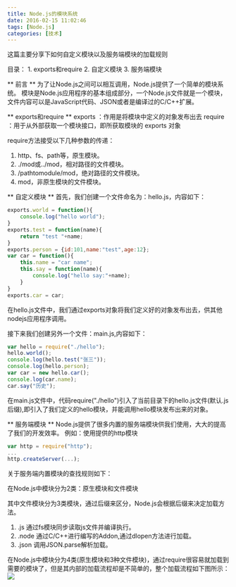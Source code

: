 ```yaml
---
title: Node.js的模块系统
date: 2016-02-15 11:02:46
tags: [Node.js]
categories: [技术]
---
```

这篇主要分享下如何自定义模块以及服务端模块的加载规则
<!--more-->
目录：
	1. exports和require
	2. 自定义模块
	3. 服务端模块

** 前言 **
为了让Node.js之间可以相互调用，Node.js提供了一个简单的模块系统。
模块是Node.js应用程序的基本组成部分，一个Node.js文件就是一个模块，文件内容可以是JavaScript代码、JSON或者是编译过的C/C++扩展。

** exports和require **
exports ：作用是将模块中定义的对象发布出去
require ：用于从外部获取一个模块接口，即所获取模块的 exports 对象

require方法接受以下几种参数的传递：
1. http、fs、path等，原生模块。
1. ./mod或../mod，相对路径的文件模块。
1. /pathtomodule/mod，绝对路径的文件模块。
1. mod，非原生模块的文件模块。

** 自定义模块 **
首先，我们创建一个文件命名为：hello.js，内容如下：
~~~js
exports.world = function(){
	console.log("hello world");
}
exports.test = function(name){
	return "test "+name;
}
exports.person = {id:101,name:"test",age:12};
var car = function(){
	this.name = "car name";
	this.say = function(name){
		console.log("hello say:"+name);
	}
}
exports.car = car;
~~~
在hello.js文件中，我们通过exports对象将我们定义好的对象发布出去，供其他nodejs应用程序调用。

接下来我们创建另外一个文件：main.js,内容如下：
~~~js
var hello = require("./hello");
hello.world();
console.log(hello.test("张三"));
console.log(hello.person);
var car = new hello.car();
console.log(car.name);
car.say("历史");
~~~
在main.js文件中，代码require("./hello")引入了当前目录下的hello.js文件(默认.js后缀),即引入了我们定义的hello模块，并能调用hello模块发布出来的对象。


** 服务端模块 **
Node.js提供了很多内置的服务端模块供我们使用，大大的提高了我们的开发效率。
例如：使用提供的http模块
~~~js
var http = require("http");
...
http.createServer(...);
~~~
关于服务端内置模块的查找规则如下：

在Node.js中模块分为2类：原生模块和文件模块

其中文件模块分为3类模块，通过后缀来区分，Node.js会根据后缀来决定加载方法。
1. .js 通过fs模块同步读取js文件并编译执行。
1. .node 通过C/C++进行编写的Addon,通过dlopen方法进行加载。
1. .json 调用JSON.parse解析加载。


在Node.js中模块分为4类(原生模块和3种文件模块)，通过require很容易就加载到需要的模块了，但是其内部的加载流程却是不简单的，整个加载流程如下图所示：
![](http://7xqlat.com1.z0.glb.clouddn.com/nodejs_modules_01.png)


